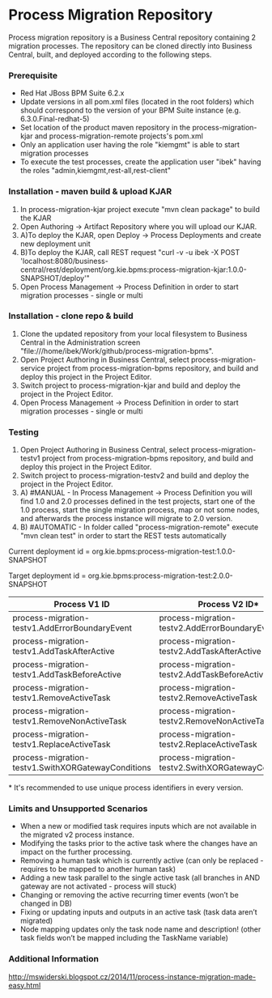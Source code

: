 # Process Migration Repository

Process migration repository is a Business Central repository containing 2 migration processes. The repository can be cloned directly into Business Central, built, and deployed according to the following steps.

### Prerequisite

* Red Hat JBoss BPM Suite 6.2.x
* Update versions in all pom.xml files (located in the root folders) which should correspond to the version of your BPM Suite instance (e.g. 6.3.0.Final-redhat-5)
* Set location of the product maven repository in the process-migration-kjar and process-migration-remote projects's pom.xml
* Only an application user having the role "kiemgmt" is able to start migration processes
* To execute the test processes, create the application user "ibek" having the roles "admin,kiemgmt,rest-all,rest-client"

### Installation - maven build & upload KJAR

1. In process-migration-kjar project execute "mvn clean package" to build the KJAR
2. Open Authoring -> Artifact Repository where you will upload our KJAR.
3. A)To deploy the KJAR, open Deploy -> Process Deployments and create new deployment unit
3. B)To deploy the KJAR, call REST request "curl -v -u ibek -X POST 'localhost:8080/business-central/rest/deployment/org.kie.bpms:process-migration-kjar:1.0.0-SNAPSHOT/deploy'"
4. Open Process Management -> Process Definition in order to start migration processes - single or multi

### Installation - clone repo & build

1. Clone the updated repository from your local filesystem to Business Central in the Administration screen "file:///home/ibek/Work/github/process-migration-bpms".
2. Open Project Authoring in Business Central, select process-migration-service project from process-migration-bpms repository, and build and deploy this project in the Project Editor.
3. Switch project to process-migration-kjar and build and deploy the project in the Project Editor.
4. Open Process Management -> Process Definition in order to start migration processes - single or multi

### Testing

1. Open Project Authoring in Business Central, select process-migration-testv1 project from process-migration-bpms repository, and build and deploy this project in the Project Editor.
2. Switch project to process-migration-testv2 and build and deploy the project in the Project Editor.
3. A) #MANUAL - In Process Management -> Process Definition you will find 1.0 and 2.0 processes defined in the test projects, start one of the 1.0 process, start the single migration process, map or not some nodes, and afterwards the process instance will migrate to 2.0 version.
3. B) #AUTOMATIC - In folder called "process-migration-remote" execute "mvn clean test" in order to start the REST tests automatically

Current deployment id = org.kie.bpms:process-migration-test:1.0.0-SNAPSHOT

Target deployment id = org.kie.bpms:process-migration-test:2.0.0-SNAPSHOT

Process V1 ID | Process V2 ID*
--- | ---
process-migration-testv1.AddErrorBoundaryEvent | process-migration-testv2.AddErrorBoundaryEvent
process-migration-testv1.AddTaskAfterActive | process-migration-testv2.AddTaskAfterActive
process-migration-testv1.AddTaskBeforeActive | process-migration-testv2.AddTaskBeforeActive
process-migration-testv1.RemoveActiveTask | process-migration-testv2.RemoveActiveTask
process-migration-testv1.RemoveNonActiveTask | process-migration-testv2.RemoveNonActiveTask
process-migration-testv1.ReplaceActiveTask | process-migration-testv2.ReplaceActiveTask
process-migration-testv1.SwithXORGatewayConditions | process-migration-testv2.SwithXORGatewayConditions

\* It's recommended to use unique process identifiers in every version.

### Limits and Unsupported Scenarios

* When a new or modified task requires inputs which are not available in the migrated v2 process instance.
* Modifying the tasks prior to the active task where the changes have an impact on the further processing.
* Removing a human task which is currently active (can only be replaced - requires to be mapped to another human task)
* Adding a new task parallel to the single active task (all branches in AND gateway are not activated - process will stuck)
* Changing or removing the active recurring timer events (won’t be changed in DB)
* Fixing or updating inputs and outputs in an active task (task data aren’t migrated)
* Node mapping updates only the task node name and description! (other task fields won’t be mapped including the TaskName variable)

### Additional Information

http://mswiderski.blogspot.cz/2014/11/process-instance-migration-made-easy.html

